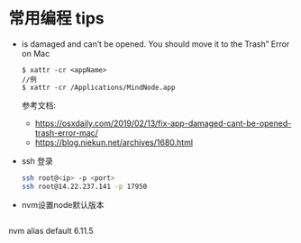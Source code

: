 # 常用编程 tips

- is damaged and can’t be opened. You should move it to the Trash” Error on Mac

  ```code
  $ xattr -cr <appName>
  //例
  $ xattr -cr /Applications/MindNode.app
  ```

  参考文档:

  - https://osxdaily.com/2019/02/13/fix-app-damaged-cant-be-opened-trash-error-mac/
  - https://blog.niekun.net/archives/1680.html

- ssh 登录
  
  ```sh
  ssh root@<ip> -p <port>
  ssh root@14.22.237.141 -p 17950
  ```
- nvm设置node默认版本
   
   ```
nvm alias default 6.11.5
```